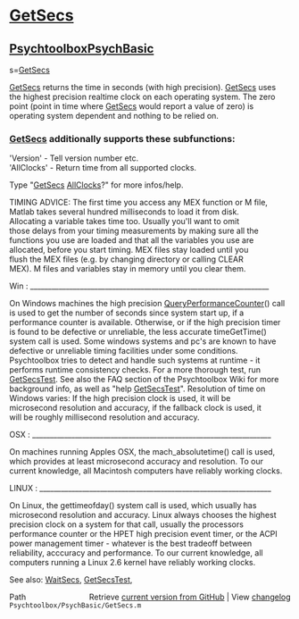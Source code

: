 # [GetSecs](GetSecs)
## [Psychtoolbox](Psychtoolbox)[PsychBasic](PsychBasic)

s=[GetSecs](GetSecs)  
  
[GetSecs](GetSecs) returns the time in seconds (with high precision). [GetSecs](GetSecs) uses  
the highest precision realtime clock on each operating system. The zero  
point (point in time where [GetSecs](GetSecs) would report a value of zero) is  
operating system dependent and nothing to be relied on.  
  
### [GetSecs](GetSecs) additionally supports these subfunctions:  
  
'Version' - Tell version number etc.  
'AllClocks' - Return time from all supported clocks.  
  
Type "[GetSecs](GetSecs) [AllClocks](AllClocks)?" for more infos/help.  
  
TIMING ADVICE: The first time you access any MEX function or M file,  
Matlab takes several hundred milliseconds to load it from disk.  
Allocating a variable takes time too. Usually you'll want to omit  
those delays from your timing measurements by making sure all the  
functions you use are loaded and that all the variables you use are  
allocated, before you start timing. MEX files stay loaded until you  
flush the MEX files (e.g. by changing directory or calling CLEAR  
MEX). M files and variables stay in memory until you clear them.  
  
Win : \_\_\_\_\_\_\_\_\_\_\_\_\_\_\_\_\_\_\_\_\_\_\_\_\_\_\_\_\_\_\_\_\_\_\_\_\_\_\_\_\_\_\_\_\_\_\_\_\_\_\_\_\_\_\_\_\_\_\_\_\_\_\_\_\_\_\_  
  
On Windows machines the high precision [QueryPerformanceCounter](QueryPerformanceCounter)() call   
is used to get the number of seconds since system start up, if a   
performance counter is available. Otherwise, or if the high precision timer  
is found to be defective or unreliable, the less accurate timeGetTime()  
system call is used. Some windows systems and pc's are known to have  
defective or unreliable timing facilities under some conditions.  
Psychtoolbox tries to detect and handle such systems at runtime - it  
performs runtime consistency checks. For a more thorough test, run  
[GetSecsTest](GetSecsTest). See also the FAQ section of the Psychtoolbox Wiki for more  
background info, as well as "help [GetSecsTest](GetSecsTest)". Resolution of time on  
Windows varies: If the high precision clock is used, it will be  
microsecond resolution and accuracy, if the fallback clock is used, it  
will be roughly millisecond resolution and accuracy.  
  
OSX : \_\_\_\_\_\_\_\_\_\_\_\_\_\_\_\_\_\_\_\_\_\_\_\_\_\_\_\_\_\_\_\_\_\_\_\_\_\_\_\_\_\_\_\_\_\_\_\_\_\_\_\_\_\_\_\_\_\_\_\_\_\_\_\_\_\_\_  
  
On machines running Apples OSX, the mach\_absolutetime() call is used,  
which provides at least microsecond accuracy and resolution. To our  
current knowledge, all Macintosh computers have reliably working clocks.  
  
LINUX : \_\_\_\_\_\_\_\_\_\_\_\_\_\_\_\_\_\_\_\_\_\_\_\_\_\_\_\_\_\_\_\_\_\_\_\_\_\_\_\_\_\_\_\_\_\_\_\_\_\_\_\_\_\_\_\_\_\_\_\_\_\_\_\_\_  
  
On Linux, the gettimeofday() system call is used, which usually has  
microsecond resolution and accuracy. Linux always chooses the highest  
precision clock on a system for that call, usually the processors  
performance counter or the HPET high precision event timer, or the ACPI  
power management timer - whatever is the best tradeoff between  
reliability, acccuracy and performance. To our current knowledge, all  
computers running a Linux 2.6 kernel have reliably working clocks.  
  
  
See also: [WaitSecs](WaitSecs), [GetSecsTest](GetSecsTest),   




<div class="code_header" style="text-align:right;">
  <span style="float:left;">Path&nbsp;&nbsp;</span> <span class="counter">Retrieve <a href=
  "https://raw.github.com/Psychtoolbox-3/Psychtoolbox-3/beta/Psychtoolbox/PsychBasic/GetSecs.m">current version from GitHub</a> | View <a href=
  "https://github.com/Psychtoolbox-3/Psychtoolbox-3/commits/beta/Psychtoolbox/PsychBasic/GetSecs.m">changelog</a></span>
</div>
<div class="code">
  <code>Psychtoolbox/PsychBasic/GetSecs.m</code>
</div>

